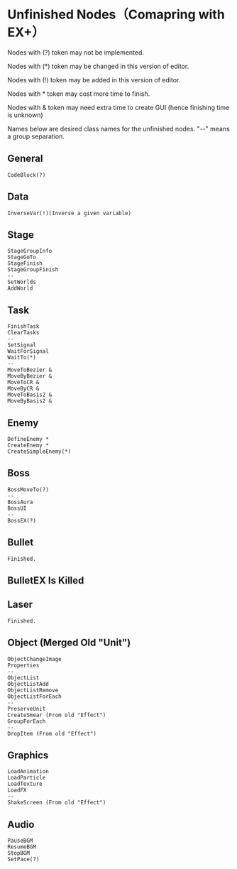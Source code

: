# Unfinished Nodes（Comapring with EX+）

Nodes with (?) token may not be implemented.

Nodes with (*) token may be changed in this version of editor.

Nodes with (!) token may be added in this version of editor.


Nodes with * token may cost more time to finish.

Nodes with & token may need extra time to create GUI (hence finishing time is unknown)


Names below are desired class names for the unfinished nodes.
"--" means a group separation.

## General
	CodeBlock(?)

## Data
    InverseVar(!)(Inverse a given variable)

## Stage
	StageGroupInfo
	StageGoTo
	StageFinish
	StageGroupFinish
	--
	SetWorlds
	AddWorld

## Task
	FinishTask
	ClearTasks
	--
	SetSignal
	WaitForSignal
	WaitTo(*)
	--
	MoveToBezier &
	MoveByBezier &
	MoveToCR &
	MoveByCR &
	MoveToBasis2 &
	MoveByBasis2 &

## Enemy
	DefineEnemy *
	CreateEnemy *
	CreateSimpleEnemy(*)

## Boss
	BossMoveTo(?)
	--
	BossAura
	BossUI
	--
	BossEX(?)

## Bullet
	Finished.

## BulletEX Is Killed

## Laser
	Finished.

## Object (Merged Old "Unit")
	ObjectChangeImage
	Properties
	--
	ObjectList
	ObjectListAdd
	ObjectListRemove
	ObjectListForEach
	--
	PreserveUnit
	CreateSmear (From old "Effect")
	GroupForEach
	--
	DropItem (From old "Effect")

## Graphics
	LoadAnimation
	LoadParticle
	LoadTexture
	LoadFX
	--
	ShakeScreen (From old "Effect")

## Audio
	PauseBGM
	ResumeBGM
	StopBGM
	SetPace(?)
